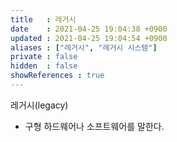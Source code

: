 ```yaml
---
title   : 레거시
date    : 2021-04-25 19:04:38 +0900
updated : 2021-04-25 19:04:54 +0900
aliases : ["레거시", "레거시 시스템"]
private : false
hidden  : false
showReferences : true
---
```

레거시(legacy) 
- 구형 하드웨어나 소프트웨어를 말한다.  
